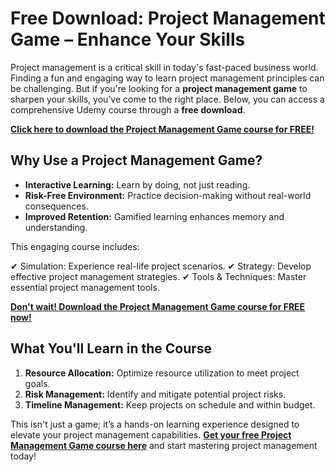 # Free Download: Project Management Game – Enhance Your Skills

Project management is a critical skill in today's fast-paced business world. Finding a fun and engaging way to learn project management principles can be challenging. But if you're looking for a **project management game** to sharpen your skills, you’ve come to the right place. Below, you can access a comprehensive Udemy course through a **free download**.

[**Click here to download the Project Management Game course for FREE!**](https://udemywork.com/project-management-game)

## Why Use a Project Management Game?

*   **Interactive Learning:** Learn by doing, not just reading.
*   **Risk-Free Environment:** Practice decision-making without real-world consequences.
*   **Improved Retention:** Gamified learning enhances memory and understanding.

This engaging course includes:

✔ Simulation: Experience real-life project scenarios.
✔ Strategy: Develop effective project management strategies.
✔ Tools & Techniques: Master essential project management tools.

[**Don't wait! Download the Project Management Game course for FREE now!**](https://udemywork.com/project-management-game)

## What You'll Learn in the Course

1.  **Resource Allocation:** Optimize resource utilization to meet project goals.
2.  **Risk Management:** Identify and mitigate potential project risks.
3.  **Timeline Management:** Keep projects on schedule and within budget.

This isn't just a game; it’s a hands-on learning experience designed to elevate your project management capabilities. **[Get your free Project Management Game course here](https://udemywork.com/project-management-game)** and start mastering project management today!
